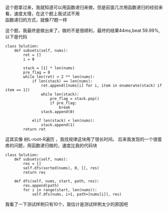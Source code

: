 这个题拿过来，我就知道可以用函数递归来做，但是前面几次用函数递归的经验来看，速度太慢，在这个题上我试试不用\
函数递归的方式，就像77题一样

这个题，我最终是做出来了，做的不是很顺利，最终的结果44ms,beat 59.99%,以下是代码
```
class Solution:
    def subsets(self, nums):
        ret = []
        i = 0

        stack = [1] * len(nums)
        pre_flag = 0
        while len(ret) < 2 ** len(nums):
            if len(stack) == len(nums):
                ret.append([nums[i] for i, item in enumerate(stack) if item == 1])
                while len(stack):
                    pre_flag = stack.pop()
                    if pre_flag:
                        break
                stack.append(0)

            elif len(stack) < len(nums):
                stack.append(1)
        return ret
```
这其实像 树L-root-R遍历 ，我找规律这块用了很长时间。 
后来我发现的一个很蛋疼的问题，用函数递归做的，速度比我的代码块
```
class Solution:
    def subsets(self, nums):
        res = []
        self.dfs(sorted(nums), 0, [], res)
        return res

    def dfs(self, nums, start, path, res):
        res.append(path)
        for i in range(start, len(nums)):
            self.dfs(nums, i+1, path+[nums[i]], res)
```
我看了一下测试样例只有10个，我估计是测试样例太少的原因吧